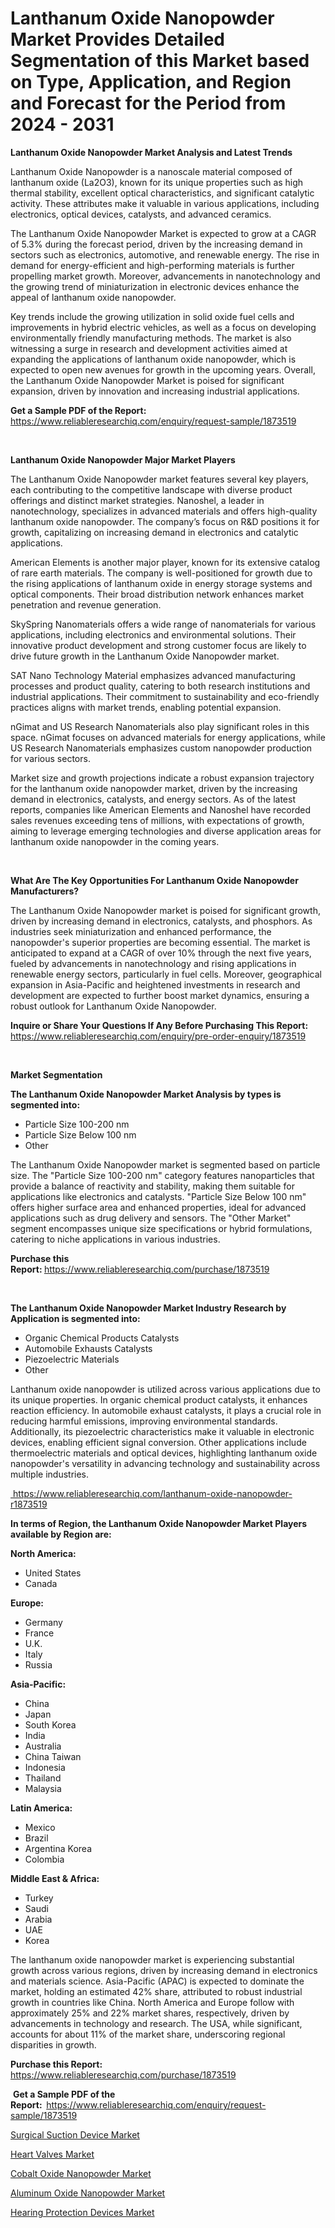 <p><h1>Lanthanum Oxide Nanopowder Market Provides Detailed Segmentation of this Market based on Type, Application, and Region and Forecast for the Period from 2024 - 2031</h1></p><p><strong>Lanthanum Oxide Nanopowder Market Analysis and Latest Trends</strong></p>
<p><p>Lanthanum Oxide Nanopowder is a nanoscale material composed of lanthanum oxide (La2O3), known for its unique properties such as high thermal stability, excellent optical characteristics, and significant catalytic activity. These attributes make it valuable in various applications, including electronics, optical devices, catalysts, and advanced ceramics.</p><p>The Lanthanum Oxide Nanopowder Market is expected to grow at a CAGR of 5.3% during the forecast period, driven by the increasing demand in sectors such as electronics, automotive, and renewable energy. The rise in demand for energy-efficient and high-performing materials is further propelling market growth. Moreover, advancements in nanotechnology and the growing trend of miniaturization in electronic devices enhance the appeal of lanthanum oxide nanopowder.</p><p>Key trends include the growing utilization in solid oxide fuel cells and improvements in hybrid electric vehicles, as well as a focus on developing environmentally friendly manufacturing methods. The market is also witnessing a surge in research and development activities aimed at expanding the applications of lanthanum oxide nanopowder, which is expected to open new avenues for growth in the upcoming years. Overall, the Lanthanum Oxide Nanopowder Market is poised for significant expansion, driven by innovation and increasing industrial applications.</p></p>
<p><strong>Get a Sample PDF of the Report:&nbsp;</strong> <a href="https://www.reliableresearchiq.com/enquiry/request-sample/1873519?utm_campaign=1137&utm_medium=2&utm_source=Github&utm_content=ia&utm_term=07112024&utm_id=lanthanum-oxide-nanopowder">https://www.reliableresearchiq.com/enquiry/request-sample/1873519</a></p>
<p>&nbsp;</p>
<p><strong>Lanthanum Oxide Nanopowder Major Market Players</strong></p>
<p><p>The Lanthanum Oxide Nanopowder market features several key players, each contributing to the competitive landscape with diverse product offerings and distinct market strategies. Nanoshel, a leader in nanotechnology, specializes in advanced materials and offers high-quality lanthanum oxide nanopowder. The company’s focus on R&D positions it for growth, capitalizing on increasing demand in electronics and catalytic applications.</p><p>American Elements is another major player, known for its extensive catalog of rare earth materials. The company is well-positioned for growth due to the rising applications of lanthanum oxide in energy storage systems and optical components. Their broad distribution network enhances market penetration and revenue generation.</p><p>SkySpring Nanomaterials offers a wide range of nanomaterials for various applications, including electronics and environmental solutions. Their innovative product development and strong customer focus are likely to drive future growth in the Lanthanum Oxide Nanopowder market.</p><p>SAT Nano Technology Material emphasizes advanced manufacturing processes and product quality, catering to both research institutions and industrial applications. Their commitment to sustainability and eco-friendly practices aligns with market trends, enabling potential expansion.</p><p>nGimat and US Research Nanomaterials also play significant roles in this space. nGimat focuses on advanced materials for energy applications, while US Research Nanomaterials emphasizes custom nanopowder production for various sectors.</p><p>Market size and growth projections indicate a robust expansion trajectory for the lanthanum oxide nanopowder market, driven by the increasing demand in electronics, catalysts, and energy sectors. As of the latest reports, companies like American Elements and Nanoshel have recorded sales revenues exceeding tens of millions, with expectations of growth, aiming to leverage emerging technologies and diverse application areas for lanthanum oxide nanopowder in the coming years.</p></p>
<p>&nbsp;</p>
<p><strong>What Are The Key Opportunities For Lanthanum Oxide Nanopowder Manufacturers?</strong></p>
<p><p>The Lanthanum Oxide Nanopowder market is poised for significant growth, driven by increasing demand in electronics, catalysts, and phosphors. As industries seek miniaturization and enhanced performance, the nanopowder's superior properties are becoming essential. The market is anticipated to expand at a CAGR of over 10% through the next five years, fueled by advancements in nanotechnology and rising applications in renewable energy sectors, particularly in fuel cells. Moreover, geographical expansion in Asia-Pacific and heightened investments in research and development are expected to further boost market dynamics, ensuring a robust outlook for Lanthanum Oxide Nanopowder.</p></p>
<p><strong>Inquire or Share Your Questions If Any Before Purchasing This Report:</strong> <a href="https://www.reliableresearchiq.com/enquiry/pre-order-enquiry/1873519?utm_campaign=1137&utm_medium=2&utm_source=Github&utm_content=ia&utm_term=07112024&utm_id=lanthanum-oxide-nanopowder">https://www.reliableresearchiq.com/enquiry/pre-order-enquiry/1873519</a></p>
<p>&nbsp;</p>
<p><strong>Market Segmentation</strong></p>
<p><strong>The Lanthanum Oxide Nanopowder Market Analysis by types is segmented into:</strong></p>
<p><ul><li>Particle Size 100-200 nm</li><li>Particle Size Below 100 nm</li><li>Other</li></ul></p>
<p><p>The Lanthanum Oxide Nanopowder market is segmented based on particle size. The "Particle Size 100-200 nm" category features nanoparticles that provide a balance of reactivity and stability, making them suitable for applications like electronics and catalysts. "Particle Size Below 100 nm" offers higher surface area and enhanced properties, ideal for advanced applications such as drug delivery and sensors. The "Other Market" segment encompasses unique size specifications or hybrid formulations, catering to niche applications in various industries.</p></p>
<p><strong>Purchase this Report:&nbsp;</strong><a href="https://www.reliableresearchiq.com/purchase/1873519?utm_campaign=1137&utm_medium=2&utm_source=Github&utm_content=ia&utm_term=07112024&utm_id=lanthanum-oxide-nanopowder">https://www.reliableresearchiq.com/purchase/1873519</a></p>
<p>&nbsp;</p>
<p><strong>The Lanthanum Oxide Nanopowder Market Industry Research by Application is segmented into:</strong></p>
<p><ul><li>Organic Chemical Products Catalysts</li><li>Automobile Exhausts Catalysts</li><li>Piezoelectric Materials</li><li>Other</li></ul></p>
<p><p>Lanthanum oxide nanopowder is utilized across various applications due to its unique properties. In organic chemical product catalysts, it enhances reaction efficiency. In automobile exhaust catalysts, it plays a crucial role in reducing harmful emissions, improving environmental standards. Additionally, its piezoelectric characteristics make it valuable in electronic devices, enabling efficient signal conversion. Other applications include thermoelectric materials and optical devices, highlighting lanthanum oxide nanopowder's versatility in advancing technology and sustainability across multiple industries.</p></p>
<p><a href="https://www.reliableresearchiq.com/lanthanum-oxide-nanopowder-r1873519?utm_campaign=1137&utm_medium=2&utm_source=Github&utm_content=ia&utm_term=07112024&utm_id=lanthanum-oxide-nanopowder">&nbsp;https://www.reliableresearchiq.com/lanthanum-oxide-nanopowder-r1873519</a></p>
<p><strong>In terms of Region, the Lanthanum Oxide Nanopowder Market Players available by Region are:</strong></p>
<p>
    <p> <strong> North America: </strong>
        <ul>
            <li>United States</li>
            <li>Canada</li>
        </ul>
        </p> 
    <p> <strong> Europe: </strong>
        <ul>
            <li>Germany</li>
            <li>France</li>
            <li>U.K.</li>
            <li>Italy</li>
            <li>Russia</li>
        </ul>
        </p> 
    <p> <strong> Asia-Pacific: </strong>
        <ul>
            <li>China</li>
            <li>Japan</li>
            <li>South Korea</li>
            <li>India</li>
            <li>Australia</li>
            <li>China Taiwan</li>
            <li>Indonesia</li>
            <li>Thailand</li>
            <li>Malaysia</li>
        </ul>
        </p> 
    <p> <strong> Latin America: </strong>
        <ul>
            <li>Mexico</li>
            <li>Brazil</li>
            <li>Argentina Korea</li>
            <li>Colombia</li>
        </ul>
        </p> 
    <p> <strong> Middle East & Africa: </strong>
        <ul>
            <li>Turkey</li>
            <li>Saudi</li>
            <li>Arabia</li>
            <li>UAE</li>
            <li>Korea</li>
        </ul>
    </p>
    </p>
<p><p>The lanthanum oxide nanopowder market is experiencing substantial growth across various regions, driven by increasing demand in electronics and materials science. Asia-Pacific (APAC) is expected to dominate the market, holding an estimated 42% share, attributed to robust industrial growth in countries like China. North America and Europe follow with approximately 25% and 22% market shares, respectively, driven by advancements in technology and research. The USA, while significant, accounts for about 11% of the market share, underscoring regional disparities in growth.</p></p>
<p><strong>Purchase this Report: </strong><a href="https://www.reliableresearchiq.com/purchase/1873519?utm_campaign=1137&utm_medium=2&utm_source=Github&utm_content=ia&utm_term=07112024&utm_id=lanthanum-oxide-nanopowder">https://www.reliableresearchiq.com/purchase/1873519</a></p>
<p>&nbsp;<strong>Get a Sample PDF of the Report:&nbsp;&nbsp;</strong><a href="https://www.reliableresearchiq.com/enquiry/request-sample/1873519?utm_campaign=1137&utm_medium=2&utm_source=Github&utm_content=ia&utm_term=07112024&utm_id=lanthanum-oxide-nanopowder">https://www.reliableresearchiq.com/enquiry/request-sample/1873519</a></p>
<p><strong></strong></p>
<p><p><a href="https://issuu.com/reportprime-2/docs/surgical-suction-device-market-size_960e3b4ab4504e?utm_campaign=1137&utm_medium=2&utm_source=Github&utm_content=ia&utm_term=07112024&utm_id=lanthanum-oxide-nanopowder">Surgical Suction Device Market</a></p><p><a href="https://issuu.com/reportprime-2/docs/heart-valves-market-size-2030.pptx_00ec29885d7193?utm_campaign=1137&utm_medium=2&utm_source=Github&utm_content=ia&utm_term=07112024&utm_id=lanthanum-oxide-nanopowder">Heart Valves Market</a></p><p><a href="https://github.com/chaschadedn/Market-Research-Report-List-1/blob/main/cobalt-oxide-nanopowder-market.md?utm_campaign=1137&utm_medium=2&utm_source=Github&utm_content=ia&utm_term=07112024&utm_id=lanthanum-oxide-nanopowder">Cobalt Oxide Nanopowder Market</a></p><p><a href="https://github.com/kyleetroxilbu/Market-Research-Report-List-1/blob/main/aluminum-oxide-nanopowder-market.md?utm_campaign=1137&utm_medium=2&utm_source=Github&utm_content=ia&utm_term=07112024&utm_id=lanthanum-oxide-nanopowder">Aluminum Oxide Nanopowder Market</a></p><p><a href="https://issuu.com/reportprime-2/docs/hearing-protection-devices-market-s_ea27d21c2ca989?utm_campaign=1137&utm_medium=2&utm_source=Github&utm_content=ia&utm_term=07112024&utm_id=lanthanum-oxide-nanopowder">Hearing Protection Devices Market</a></p></p>